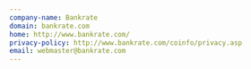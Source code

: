 ```yaml
---
company-name: Bankrate
domain: bankrate.com
home: http://www.bankrate.com/
privacy-policy: http://www.bankrate.com/coinfo/privacy.asp
email: webmaster@bankrate.com
---
```




